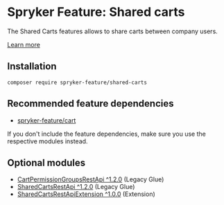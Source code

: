 # Spryker Feature: Shared carts

The Shared Carts features allows to share carts between company users.

[Learn more](https://docs.spryker.com/docs/pbc/all/cart-and-checkout/202307.0/base-shop/shared-carts-feature-overview.html)

## Installation

```
composer require spryker-feature/shared-carts
```

## Recommended feature dependencies
- [spryker-feature/cart](https://github.com/spryker-feature/cart)

If you don't include the feature dependencies, make sure you use the respective modules instead.

## Optional modules
- [CartPermissionGroupsRestApi ^1.2.0](https://github.com/spryker/cart-permission-groups-rest-api) (Legacy Glue)
- [SharedCartsRestApi ^1.2.0](https://github.com/spryker/shared-carts-rest-api) (Legacy Glue)
- [SharedCartsRestApiExtension ^1.0.0](https://github.com/spryker/shared-carts-rest-api-extension) (Extension)
